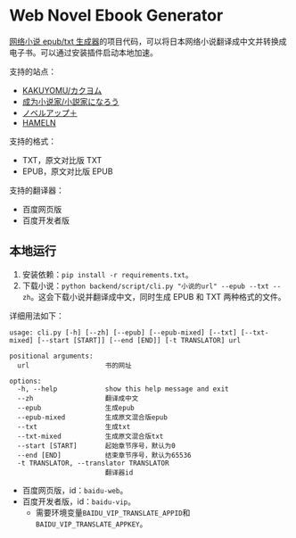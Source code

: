 # Web Novel Ebook Generator

[网络小说 epub/txt 生成器](https://books.fishhawk.top/)的项目代码，可以将日本网络小说翻译成中文并转换成电子书。可以通过安装插件启动本地加速。

支持的站点：

- [KAKUYOMU/カクヨム](https://kakuyomu.jp/)
- [成为小说家/小説家になろう](https://syosetu.com/)
- [ノベルアップ＋](https://novelup.plus/)
- [HAMELN](https://syosetu.org/)

支持的格式：

- TXT，原文对比版 TXT
- EPUB，原文对比版 EPUB

支持的翻译器：

- 百度网页版
- 百度开发者版


## 本地运行

1. 安装依赖：`pip install -r requirements.txt`。
2. 下载小说：`python backend/script/cli.py "小说的url" --epub --txt --zh`。这会下载小说并翻译成中文，同时生成 EPUB 和 TXT 两种格式的文件。

详细用法如下：

```
usage: cli.py [-h] [--zh] [--epub] [--epub-mixed] [--txt] [--txt-mixed] [--start [START]] [--end [END]] [-t TRANSLATOR] url

positional arguments:
  url                   书的网址

options:
  -h, --help            show this help message and exit
  --zh                  翻译成中文
  --epub                生成epub
  --epub-mixed          生成原文混合版epub
  --txt                 生成txt
  --txt-mixed           生成原文混合版txt
  --start [START]       起始章节序号，默认为0
  --end [END]           结束章节序号，默认为65536
  -t TRANSLATOR, --translator TRANSLATOR
                        翻译器id
```

- 百度网页版，id：`baidu-web`。
- 百度开发者版，id：`baidu-vip`。
  - 需要环境变量`BAIDU_VIP_TRANSLATE_APPID`和`BAIDU_VIP_TRANSLATE_APPKEY`。
